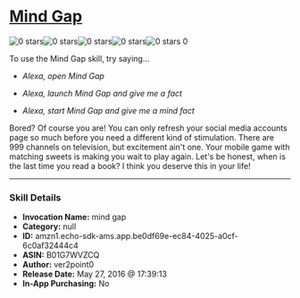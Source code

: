 # [Mind Gap](http://alexa.amazon.com/#skills/amzn1.echo-sdk-ams.app.be0df69e-ec84-4025-a0cf-6c0af32444c4)
![0 stars](../../images/ic_star_border_black_18dp_1x.png)![0 stars](../../images/ic_star_border_black_18dp_1x.png)![0 stars](../../images/ic_star_border_black_18dp_1x.png)![0 stars](../../images/ic_star_border_black_18dp_1x.png)![0 stars](../../images/ic_star_border_black_18dp_1x.png) 0

To use the Mind Gap skill, try saying...

* *Alexa, open Mind Gap*

* *Alexa, launch Mind Gap and give me a fact*

* *Alexa, start Mind Gap and give me a mind fact*

Bored? Of course you are! You can only refresh your social media accounts page so much before you need a different kind of stimulation. There are 999 channels on television, but excitement ain't one. Your mobile game with matching sweets is making you wait to play again. Let's be honest, when is the last time you read a book? I think you deserve this in your life!

***

### Skill Details

* **Invocation Name:** mind gap
* **Category:** null
* **ID:** amzn1.echo-sdk-ams.app.be0df69e-ec84-4025-a0cf-6c0af32444c4
* **ASIN:** B01G7WVZCQ
* **Author:** ver2point0
* **Release Date:** May 27, 2016 @ 17:39:13
* **In-App Purchasing:** No
